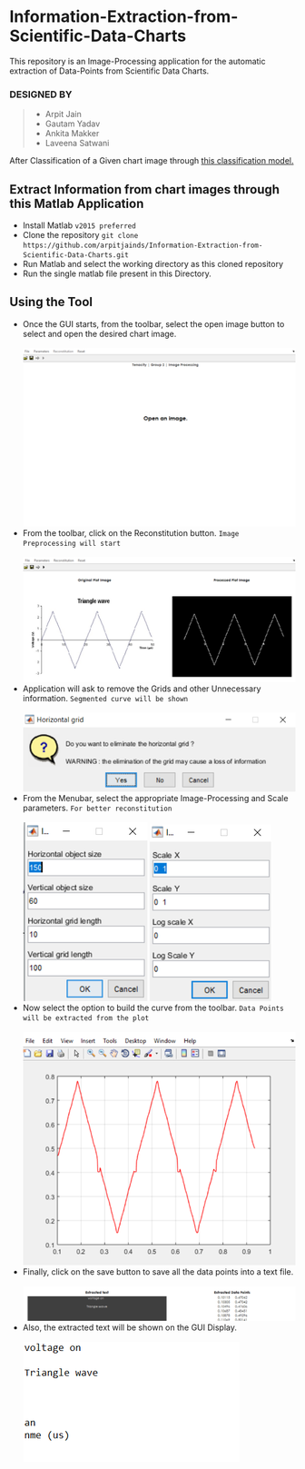 # Information-Extraction-from-Scientific-Data-Charts
This repository is an Image-Processing application for the automatic extraction of Data-Points from Scientific Data Charts.

### DESIGNED BY

>- Arpit Jain<BR>
>- Gautam Yadav<BR>
>- Ankita Makker<BR>
>- Laveena Satwani<BR>

After Classification of a Given chart image through [this classification model.](https://github.com/arpitjainds/Chart-Image-Classification)

## Extract Information from chart images through this Matlab Application 
  * Install Matlab `v2015 preferred`  
  * Clone the repository `git clone https://github.com/arpitjainds/Information-Extraction-from-Scientific-Data-Charts.git` 
  * Run Matlab and select the working directory as this cloned repository
  * Run the single matlab file present in this Directory.

## Using the Tool
  * Once the GUI starts, from the toolbar, select the open image button to select and open the desired chart image.<br><br>
  ![Application Main](readmeimages/(8).png)<br>
  * From the toolbar, click on the Reconstitution button. `Image Preprocessing will start`<br><br>
  ![Reconstitution](readmeimages/(3).png)<br>
  * Application will ask to remove the Grids and other Unnecessary information. `Segmented curve will be shown`<br><br>
  ![Grid Removal](readmeimages/(2).png)<br>
  * From the Menubar, select the appropriate Image-Processing and Scale parameters. `For better reconstitution`<br><br>
  ![IP Parameters](readmeimages/(5).png)  ![Scale Parameters](readmeimages/(4).png)<br>
  * Now select the option to build the curve from the toolbar. `Data Points will be extracted from the plot`<br><br>
  ![replot](readmeimages/(6).png)<br>
  * Finally, click on the save button to save all the data points into a text file.<br><br>
  ![replot](readmeimages/(7).png)<br>
  * Also, the extracted text will be shown on the GUI Display.<br><br>
  ![extractedtextfile](readmeimages/(9).png)<br>
